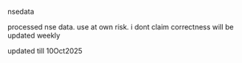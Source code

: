 nsedata

processed nse data.
use at own risk.
i dont claim correctness
will be updated weekly

updated till 10Oct2025
